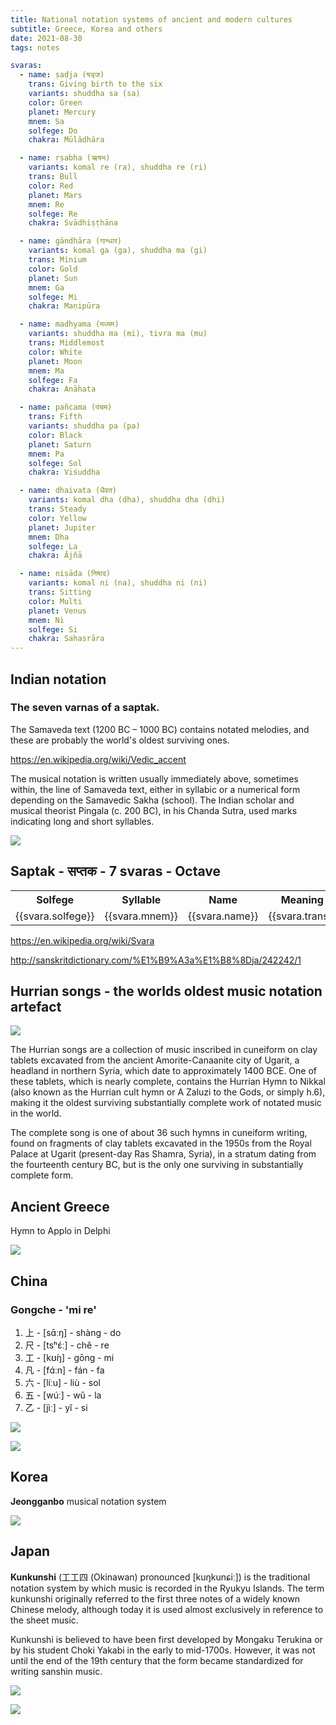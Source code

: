```yaml
---
title: National notation systems of ancient and modern cultures
subtitle: Greece, Korea and others
date: 2021-08-30
tags: notes

svaras:
  - name: ṣaḍja (षड्ज)
    trans: Giving birth to the six
    variants: shuddha sa (sa)
    color: Green
    planet: Mercury
    mnem: Sa
    solfege: Do
    chakra: Mūlādhāra

  - name: ṛṣabha (ऋषभ) 
    variants: komal re (ra), shuddha re (ri)
    trans: Bull
    color: Red
    planet: Mars
    mnem: Re
    solfege: Re
    chakra: Svādhiṣṭhāna

  - name: gāndhāra (गान्धार) 
    variants: komal ga (ga), shuddha ma (gi)
    trans: Minium
    color: Gold
    planet: Sun
    mnem: Ga
    solfege: Mi
    chakra: Maṇipūra

  - name: madhyama (मध्यम) 
    variants: shuddha ma (mi), tivra ma (mu)
    trans: Middlemost
    color: White
    planet: Moon
    mnem: Ma
    solfege: Fa
    chakra: Anāhata

  - name: pañcama (पंचम) 
    trans: Fifth
    variants: shuddha pa (pa)
    color: Black
    planet: Saturn
    mnem: Pa
    solfege: Sol
    chakra: Viśuddha

  - name: dhaivata (धैवत) 
    variants: komal dha (dha), shuddha dha (dhi)
    trans: Steady
    color: Yellow
    planet: Jupiter
    mnem: Dha
    solfege: La
    chakra: Ājñā

  - name: niṣāda (निषाद) 
    variants: komal ni (na), shuddha ni (ni)
    trans: Sitting
    color: Multi
    planet: Venus
    mnem: Ni
    solfege: Si
    chakra: Sahasrāra
---
```


## Indian notation

### The seven varnas of a saptak.

The Samaveda text (1200 BC – 1000 BC) contains notated melodies, and these are probably the world's oldest surviving ones.

https://en.wikipedia.org/wiki/Vedic_accent

The musical notation is written usually immediately above, sometimes within, the line of Samaveda text, either in syllabic or a numerical form depending on the Samavedic Sakha (school). The Indian scholar and musical theorist Pingala (c. 200 BC), in his Chanda Sutra, used marks indicating long and short syllables.

![](/media/theory/notation/Bhat_notation1.jpg)

## Saptak - सप्तक - 7 svaras - Octave

<table class="text-center text-sm">
<tr>
  <th>Solfege</th>
  <th>Syllable</th>
  <th>Name</th>
  <th>Meaning</th>
  <th>Variants</th>
  <th>Color</th>
  <th>Planet</th>
  <th>Chakra</th>
</tr>
<tr v-for="svara in $frontmatter.svaras" :key="svara.name">
  <td> {{svara.solfege}}</td>
  <td class="font-bold"> {{svara.mnem}}</td>
  <td> {{svara.name}}</td>
  <td> {{svara.trans}}</td>
  <td> {{svara.variants}}</td>
  <td :style="{backgroundColor: svara.color}"> {{svara.color}}</td>
  <td> {{svara.planet}}</td>
  <td> {{svara.chakra}}</td>
</tr>
</table>

https://en.wikipedia.org/wiki/Svara

http://sanskritdictionary.com/%E1%B9%A3a%E1%B8%8Dja/242242/1

## Hurrian songs - the worlds oldest music notation artefact

![](./Hurritische_hymne.gif)

The Hurrian songs are a collection of music inscribed in cuneiform on clay tablets excavated from the ancient Amorite-Canaanite city of Ugarit, a headland in northern Syria, which date to approximately 1400 BCE. One of these tablets, which is nearly complete, contains the Hurrian Hymn to Nikkal (also known as the Hurrian cult hymn or A Zaluzi to the Gods, or simply h.6), making it the oldest surviving substantially complete work of notated music in the world. 

The complete song is one of about 36 such hymns in cuneiform writing, found on fragments of clay tablets excavated in the 1950s from the Royal Palace at Ugarit (present-day Ras Shamra, Syria), in a stratum dating from the fourteenth century BC, but is the only one surviving in substantially complete form.

##	Ancient Greece 

Hymn to Applo in Delphi

![](/media/theory/notation/Delphichymn.jpg)


## China

### Gongche - 'mi re'

1. 上 - [sɑ̄ːŋ] - shàng - do
2. 尺 - [tsʰɛ́ː] - chě - re
3. 工 - [kʊ́ŋ] - gōng - mi
4. 凡 - [fɑ́ːn] - fán - fa
5. 六 - [líːu] - liù - sol
6. 五 - [wúː] - wǔ - la
7. 乙 - [jìː] - yǐ - si

![](./gongche.jpg)

![](./Kam_Hok_Yap_Mun-Yeung_Kwan_Sam_Tip.jpg)



## Korea

**Jeongganbo** musical notation system

![](./Jeongganbo.jpg)

## Japan

**Kunkunshi** (工工四  (Okinawan) pronounced [kuŋkunɕiː]) is the traditional notation system by which music is recorded in the Ryukyu Islands. The term kunkunshi originally referred to the first three notes of a widely known Chinese melody, although today it is used almost exclusively in reference to the sheet music.

Kunkunshi is believed to have been first developed by Mongaku Terukina or by his student Choki Yakabi in the early to mid-1700s. However, it was not until the end of the 19th century that the form became standardized for writing sanshin music.

![](./Kunkunshi.jpg)

![](./Kunkunshi_for_Tinsagu_nu_Hana.png)

<youtube-embed video="O7DR4kjWG_c" />
